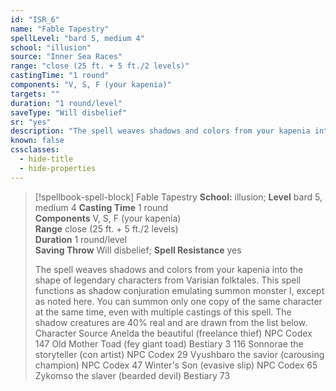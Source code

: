 ```yaml
---
id: "ISR_6"
name: "Fable Tapestry"
spellLevel: "bard 5, medium 4"
school: "illusion"
source: "Inner Sea Races"
range: "close (25 ft. + 5 ft./2 levels)"
castingTime: "1 round"
components: "V, S, F (your kapenia)"
targets: ""
duration: "1 round/level"
saveType: "Will disbelief"
sr: "yes"
description: "The spell weaves shadows and colors from your kapenia into the shape of legendary characters from Varisian folktales.  This spell functions as shadow conjuration emulating summon monster I, except as noted here. You can summon only one copy of the same character at the same time, even with multiple castings of this spell. The shadow creatures are 40% real and are drawn from the list below.  Character Source  Anelda the beautiful (freelance thief) NPC Codex 147  Old Mother Toad (fey giant toad) Bestiary 3 116  Sonnorae the storyteller (con artist) NPC Codex 29  Vyushbaro the savior (carousing champion) NPC Codex 47  Winter's Son (evasive slip) NPC Codex 65  Zykomso the slaver (bearded devil) Bestiary 73"
known: false
cssclasses:
  - hide-title
  - hide-properties
---
```


> [!spellbook-spell-block] Fable Tapestry
> **School:** illusion; **Level** bard 5, medium 4
> **Casting Time** 1 round  
> **Components** V, S, F (your kapenia)  
> **Range** close (25 ft. + 5 ft./2 levels)  
> **Duration** 1 round/level  
> **Saving Throw** Will disbelief; **Spell Resistance** yes
> 
> The spell weaves shadows and colors from your kapenia into the shape of legendary characters from Varisian folktales.  This spell functions as shadow conjuration emulating summon monster I, except as noted here. You can summon only one copy of the same character at the same time, even with multiple castings of this spell. The shadow creatures are 40% real and are drawn from the list below.  Character Source  Anelda the beautiful (freelance thief) NPC Codex 147  Old Mother Toad (fey giant toad) Bestiary 3 116  Sonnorae the storyteller (con artist) NPC Codex 29  Vyushbaro the savior (carousing champion) NPC Codex 47  Winter's Son (evasive slip) NPC Codex 65  Zykomso the slaver (bearded devil) Bestiary 73